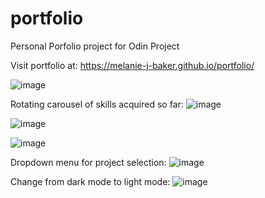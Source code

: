 # portfolio

Personal Porfolio project for Odin Project

Visit portfolio at:
https://melanie-j-baker.github.io/portfolio/

![image](https://github.com/Melanie-J-Baker/portfolio/assets/104843873/dcbb2533-1c12-41ea-9d37-492290c9ba24)

Rotating carousel of skills acquired so far:
![image](https://github.com/Melanie-J-Baker/portfolio/assets/104843873/543d2c2d-cf04-41b0-8bc9-f5cf1e180d2e)

![image](https://github.com/Melanie-J-Baker/portfolio/assets/104843873/1f3286ea-5e0c-4bc2-94d4-8790b5166364)

![image](https://github.com/Melanie-J-Baker/portfolio/assets/104843873/aa32f286-68c9-46a0-a3a7-b17bb4a40a90)

Dropdown menu for project selection:
![image](https://github.com/Melanie-J-Baker/portfolio/assets/104843873/9cbcc76b-629d-461b-be8e-f625b811e446)

Change from dark mode to light mode:
![image](https://github.com/Melanie-J-Baker/portfolio/assets/104843873/016e4acc-44ec-42b9-809f-18c227d3e1fe)


